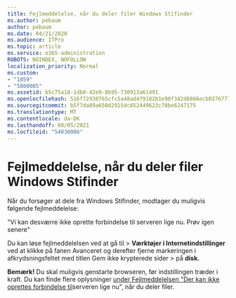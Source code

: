 ```yaml
---
title: Fejlmeddelelse, når du deler filer Windows Stifinder
ms.author: pebaum
author: pebaum
ms.date: 04/21/2020
ms.audience: ITPro
ms.topic: article
ms.service: o365-administration
ROBOTS: NOINDEX, NOFOLLOW
localization_priority: Normal
ms.custom:
- "1059"
- "5800005"
ms.assetid: b5c75a18-1db8-42e9-8b95-730913a61491
ms.openlocfilehash: 516f72930765cfc5a48ad4f9182b1e90f342d8866ecb03767772f47676911d2e
ms.sourcegitcommit: b5f7da89a650d2915dc652449623c78be6247175
ms.translationtype: MT
ms.contentlocale: da-DK
ms.lasthandoff: 08/05/2021
ms.locfileid: "54030086"
---
```

# <a name="error-message-when-sharing-files-from-windows-explorer"></a>Fejlmeddelelse, når du deler filer Windows Stifinder

Når du forsøger at dele fra Windows Stifinder, modtager du muligvis følgende fejlmeddelelse:
  
"Vi kan desværre ikke oprette forbindelse til serveren lige nu. Prøv igen senere"
  
Du kan løse fejlmeddelelsen ved  at gå til \> **Værktøjer i Internetindstillinger** ved at klikke på fanen Avanceret og derefter fjerne markeringen i afkrydsningsfeltet med titlen Gem ikke krypterede sider \> på **disk.** 
  
 **Bemærk!** Du skal muligvis genstarte browseren, før indstillingen træder i kraft. Du kan finde flere oplysninger [under Fejlmeddelelsen "Der kan ikke oprettes forbindelse til](https://go.microsoft.com/fwlink/?linkid=2022914)serveren lige nu", når du deler filer.
  